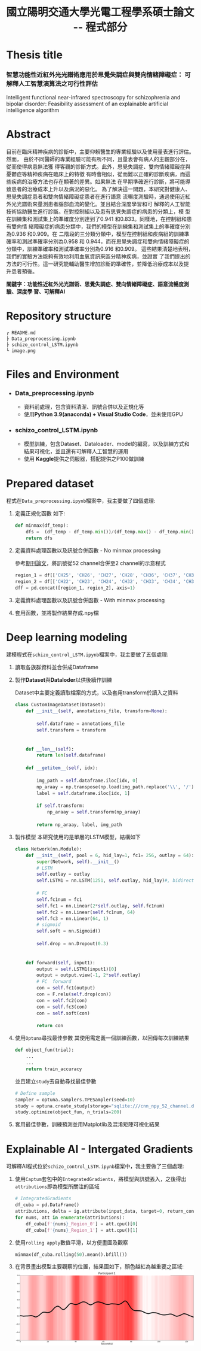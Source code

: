 # <h1 align= 'center'>國立陽明交通大學光電工程學系碩士論文 -- 程式部分</h1>
# Thesis title

### 智慧功能性近紅外光光譜術應用於思覺失調症與雙向情緒障礙症： 可解釋人工智慧演算法之可行性評估

Intelligent functional near-infrared spectroscopy for schizophrenia and bipolar disorder: Feasibility assessment of an explainable artificial intelligence algorithm

# Abstract
目前在臨床精神疾病的診斷中，主要仰賴醫生的專業經驗以及使用量表進行評估。然而，
由於不同醫師的專業經驗可能有所不同，且量表會有病人的主觀部分在，從而使得病患無法獲
得客觀的診斷方式。此外，思覺失調症、雙向情緒障礙症與憂鬱症等精神疾病在臨床上的特徵
有時會相似，從而難以正確的診斷疾病，而這些疾病的治療方法也存在顯著的差異。如果無法
在早期準確進行診斷，將可能導致患者的治療成本上升以及病況的惡化。
為了解決這一問題，本研究對健康人、思覺失調症患者和雙向情緒障礙症患者在進行語意
流暢度測驗時，通過使用近紅外光光譜術來量測患者腦部血流的變化。並且結合深度學習和可
解釋的人工智能技術協助醫生進行診斷。在對控制組以及患有思覺失調症的病患的分類上，模
型在訓練集和測試集上的準確度分別達到了0.941 和0.833。同樣地，在控制組和患有雙向情
緒障礙症的病患分類中，我們的模型在訓練集和測試集上的準確度分別為0.936 和0.909。在
二階段的三分類分類中，模型在控制組和疾病組的訓練準確率和測試準確率分別為0.958 和
0.944，而在思覺失調症和雙向情緒障礙症的分類中，訓練準確率和測試準確率分別為0.916
和0.909。
這些結果清楚地表明，我們的實驗方法能夠有效地利用血氧資訊來區分精神疾病，並證實
了我們提出的方法的可行性。這一研究能輔助醫生增加診斷的準確性，並降低治療成本以及提
升患者預後。

**關鍵字：功能性近紅外光光譜術、思覺失調症、雙向情緒障礙症、語意流暢度測驗、深度學
習、可解釋AI**

# Repository structure
```
┌ README.md
├ Data_preprocessing.ipynb
├ schizo_control_LSTM.ipynb
└ image.png
```
# Files and Environment
* ### Data_preprocessing.ipynb
  * 資料前處理，包含資料清潔、訊號合併以及正規化等
  * 使用**Python 3.9(anaconda) + Visual Studio Code**，並未使用GPU
* ### schizo_control_LSTM.ipynb
  * 模型訓練，包含Dataset、Dataloader、model的編寫，以及訓練方式和結果可視化，並且還有可解釋人工智慧的運用
  * 使用 **Kaggle**提供之伺服器，搭配提供之P100做訓練
 
# Prepared dataset
程式在`Data_preprocessing.ipynb`檔案中，我主要做了四個處理:

1. 定義正規化函數
   如下:
   ```python
   def minmax(df_temp):
       dfs =  (df_temp - df_temp.min())/(df_temp.max() - df_temp.min())
       return dfs
   ```
3. 定義資料處理函數以及訊號合併函數 - No minmax processing

   參考[期刊論文](https://www.frontiersin.org/articles/10.3389/fpsyt.2021.655292/full)，將訊號從52 channel合併至2 channel的示意程式
   ```python
   region_1 = df[['CH25', 'CH26', 'CH27', 'CH28', 'CH36', 'CH37', 'CH38', 'CH46' , 'CH47', 'CH48', 'CH49']].mean(axis=1)
   region_2 = df[['CH22', 'CH23', 'CH24', 'CH32', 'CH33', 'CH34', 'CH35', 'CH43', 'CH44', 'CH45', 'CH29', 'CH30', 'CH31', 'CH39', 'CH40', 'CH41', 'CH42', 'CH50', 'CH51', 'CH52']].mean(axis=1)
   dff = pd.concat([region_1, region_2], axis=1)
   ```
5. 定義資料處理函數以及訊號合併函數 - With minmax processing
6. 套用函數，並將製作結果存成.npy檔

# Deep learning modeling
建模程式在`schizo_control_LSTM.ipynb`檔案中，我主要做了五個處理:

1. 讀取各族群資料並合併成Dataframe
2. 製作**Dataset**與**Dataloder**以供後續作訓練

   Dataset中主要定義讀取檔案的方式，以及套用transform於讀入之資料
   ```python
   class CustomImageDataset(Dataset):
       def __init__(self, annotations_file, transform=None):
    
           self.dataframe = annotations_file
           self.transform = transform
           
    
       def __len__(self):
           return len(self.dataframe)
    
       def __getitem__(self, idx):
    
           img_path = self.dataframe.iloc[idx, 0]        
           np_araay = np.transpose(np.load(img_path.replace('\\', '/')))               
           label = self.dataframe.iloc[idx, 1]
    
           if self.transform:
               np_araay = self.transform(np_araay)
                      
           return np_araay, label, img_path 
   ```
3. 製作模型
   本研究使用的是單層的LSTM模型，結構如下
   ```python
   class Network(nn.Module):
       def __init__(self, pool = 6, hid_lay=1, fc1= 256, outlay = 64):
           super(Network, self).__init__()
           # LSTM
           self.outlay = outlay
           self.LSTM1 = nn.LSTM(1251, self.outlay, hid_lay)#, bidirectional=True)
           
           # FC        
           self.fc1num = fc1
           self.fc1 = nn.Linear(2*self.outlay, self.fc1num)
           self.fc2 = nn.Linear(self.fc1num, 64)
           self.fc3 = nn.Linear(64, 1)
           # sigmoid
           self.soft = nn.Sigmoid()
    
           self.drop = nn.Dropout(0.3)
    
    
       def forward(self, input1):
           output = self.LSTM1(input1)[0]
           output = output.view(-1, 2*self.outlay)
           # FC  forward
           con = self.fc1(output)
           con = F.relu(self.drop(con))
           con = self.fc2(con)   
           con = self.fc3(con)
           con = self.soft(con)
    
           return con
   ```
5. 使用`Optuna`尋找最佳參數
   其使用需定義一個訓練函數，以回傳每次訓練結果
   ```python
   def object_fun(trial):
       ...
       ...
       return train_accuracy
   ```
   並且建立`study`去自動尋找最佳參數
   ```python
   # Define sample
   sampler = optuna.samplers.TPESampler(seed=10)
   study = optuna.create_study(storage="sqlite:///cnn_npy_52_channel.db", study_name="mystudy", direction='maximize', sampler=sampler)
   study.optimize(object_fun, n_trials=200)
   ```
7. 套用最佳參數，訓練預測並用Matplotlib及混淆矩陣可視化結果

# Explainable AI - Intergated Gradients
可解釋AI程式位於`schizo_control_LSTM.ipynb`檔案中，我主要做了三個處理:

1. 使用`Captum`套包中的`IntegratedGradients`，將模型與訊號丟入，之後得出`attributions`即為模型所關注的區域

   ```python
   # IntegratedGradients
   df_cuba = pd.DataFrame()
   attributions, delta = ig.attribute(input_data, target=0, return_convergence_delta=True)
   for nums, att in enumerate(attributions):
       df_cuba[f'{nums}_Region_0'] = att.cpu()[0]
       df_cuba[f'{nums}_Region_1'] = att.cpu()[1]
   ```    
3. 使用`rolling apply`數值平滑，以方便畫圖及觀察
   ```python
   minmax(df_cuba.rolling(50).mean().bfill())
   ```
5. 在背景畫出模型主要觀察的位置，結果圖如下，顏色越紅為越重要之區域:
![image](https://github.com/JulianLee310514065/Master_thesis/blob/main/image.png)
